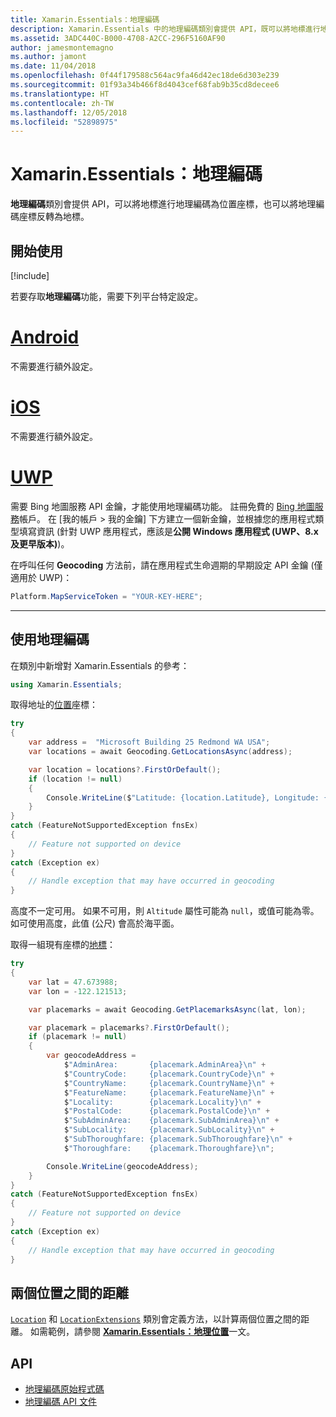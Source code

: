 ```yaml
---
title: Xamarin.Essentials：地理編碼
description: Xamarin.Essentials 中的地理編碼類別會提供 API，既可以將地標進行地理編碼為位置座標，也可以將地理編碼座標反轉為地標。
ms.assetid: 3ADC440C-B000-4708-A2CC-296F5160AF90
author: jamesmontemagno
ms.author: jamont
ms.date: 11/04/2018
ms.openlocfilehash: 0f44f179588c564ac9fa46d42ec18de6d303e239
ms.sourcegitcommit: 01f93a34b466f8d4043cef68fab9b35cd8decee6
ms.translationtype: HT
ms.contentlocale: zh-TW
ms.lasthandoff: 12/05/2018
ms.locfileid: "52898975"
---
```

# <a name="xamarinessentials-geocoding"></a>Xamarin.Essentials：地理編碼

**地理編碼**類別會提供 API，可以將地標進行地理編碼為位置座標，也可以將地理編碼座標反轉為地標。

## <a name="get-started"></a>開始使用

[!include[](~/essentials/includes/get-started.md)]

若要存取**地理編碼**功能，需要下列平台特定設定。

# <a name="androidtabandroid"></a>[Android](#tab/android)

不需要進行額外設定。

# <a name="iostabios"></a>[iOS](#tab/ios)

不需要進行額外設定。

# <a name="uwptabuwp"></a>[UWP](#tab/uwp)

需要 Bing 地圖服務 API 金鑰，才能使用地理編碼功能。 註冊免費的 [Bing 地圖服務](https://www.bingmapsportal.com/)帳戶。 在 [我的帳戶 > 我的金鑰] 下方建立一個新金鑰，並根據您的應用程式類型填寫資訊 (針對 UWP 應用程式，應該是**公開 Windows 應用程式 (UWP、8.x 及更早版本)**)。

在呼叫任何 **Geocoding** 方法前，請在應用程式生命週期的早期設定 API 金鑰 (僅適用於 UWP)：

```csharp
Platform.MapServiceToken = "YOUR-KEY-HERE";
```

-----

## <a name="using-geocoding"></a>使用地理編碼

在類別中新增對 Xamarin.Essentials 的參考：

```csharp
using Xamarin.Essentials;
```

取得地址的[位置](xref:Xamarin.Essentials.Location)座標：

```csharp
try
{
    var address =  "Microsoft Building 25 Redmond WA USA";
    var locations = await Geocoding.GetLocationsAsync(address);

    var location = locations?.FirstOrDefault();
    if (location != null)
    {
        Console.WriteLine($"Latitude: {location.Latitude}, Longitude: {location.Longitude}, Altitude: {location.Altitude}");
    }
}
catch (FeatureNotSupportedException fnsEx)
{
    // Feature not supported on device
}
catch (Exception ex)
{
    // Handle exception that may have occurred in geocoding
}
```

高度不一定可用。 如果不可用，則 `Altitude` 屬性可能為 `null`，或值可能為零。 如可使用高度，此值 (公尺) 會高於海平面。

取得一組現有座標的[地標](xref:Xamarin.Essentials.Placemark)：

```csharp
try
{
    var lat = 47.673988;
    var lon = -122.121513;

    var placemarks = await Geocoding.GetPlacemarksAsync(lat, lon);

    var placemark = placemarks?.FirstOrDefault();
    if (placemark != null)
    {
        var geocodeAddress =
            $"AdminArea:       {placemark.AdminArea}\n" +
            $"CountryCode:     {placemark.CountryCode}\n" +
            $"CountryName:     {placemark.CountryName}\n" +
            $"FeatureName:     {placemark.FeatureName}\n" +
            $"Locality:        {placemark.Locality}\n" +
            $"PostalCode:      {placemark.PostalCode}\n" +
            $"SubAdminArea:    {placemark.SubAdminArea}\n" +
            $"SubLocality:     {placemark.SubLocality}\n" +
            $"SubThoroughfare: {placemark.SubThoroughfare}\n" +
            $"Thoroughfare:    {placemark.Thoroughfare}\n";

        Console.WriteLine(geocodeAddress);
    }
}
catch (FeatureNotSupportedException fnsEx)
{
    // Feature not supported on device
}
catch (Exception ex)
{
    // Handle exception that may have occurred in geocoding
}
```

## <a name="distance-between-two-locations"></a>兩個位置之間的距離

[`Location`](xref:Xamarin.Essentials.Location) 和 [`LocationExtensions`](xref:Xamarin.Essentials.LocationExtensions) 類別會定義方法，以計算兩個位置之間的距離。 如需範例，請參閱 [**Xamarin.Essentials：地理位置**](geolocation.md#calculate-distance)一文。

## <a name="api"></a>API

- [地理編碼原始程式碼](https://github.com/xamarin/Essentials/tree/master/Xamarin.Essentials/Geocoding)
- [地理編碼 API 文件](xref:Xamarin.Essentials.Geocoding)

